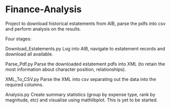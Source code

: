 Finance-Analysis
================

Project to download historical estatements from AIB, parse the pdfs into csv and perform analysis on the results.

Four stages:

Download_Estatements.py
Log into AIB, navigate to estatement records and download all available.

Parse_Pdf.py
Parse the downloaded estatement pdfs into XML (to retain the most information about character position, relationships).

XML_To_CSV.py
Parse the XML into csv separating out the data into the required columns.

Analysis.py
Create summary statistics (group by expense type, rank by magnitude, etc) and visualise using mathlibplot.
This is yet to be started.
